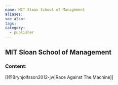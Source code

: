 ```yaml
---
name: MIT Sloan School of Management
aliases:
see also:
tags:
category:
  - publisher
---
```


## MIT Sloan School of Management

### Content:
[[@Brynjolfsson2012-jw|Race Against The Machine]]